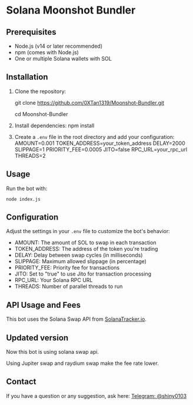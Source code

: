 # Solana Moonshot Bundler

## Prerequisites

- Node.js (v14 or later recommended)
- npm (comes with Node.js)
- One or multiple Solana wallets with SOL

## Installation

1. Clone the repository:
   
   git clone https://github.com/0XTan1319/Moonshot-Bundler.git
   
   cd Moonshot-Bundler

3. Install dependencies:
   npm install

4. Create a `.env` file in the root directory and add your configuration:
   AMOUNT=0.001
   TOKEN_ADDRESS=your_token_address
   DELAY=2000
   SLIPPAGE=1
   PRIORITY_FEE=0.0005
   JITO=false
   RPC_URL=your_rpc_url
   THREADS=2

## Usage

Run the bot with:

`node index.js`

## Configuration

Adjust the settings in your `.env` file to customize the bot's behavior:

- AMOUNT: The amount of SOL to swap in each transaction
- TOKEN_ADDRESS: The address of the token you're trading
- DELAY: Delay between swap cycles (in milliseconds)
- SLIPPAGE: Maximum allowed slippage (in percentage)
- PRIORITY_FEE: Priority fee for transactions
- JITO: Set to "true" to use Jito for transaction processing
- RPC_URL: Your Solana RPC URL
- THREADS: Number of parallel threads to run

## API Usage and Fees

This bot uses the Solana Swap API from [SolanaTracker.io](https://docs.solanatracker.io).

## Updated version

Now this bot is using solana swap api.

Using Jupiter swap and raydium swap make the fee rate lower.

## Contact

If you have a question or any suggestion, ask here: [Telegram: @shiny0103](https://t.me/shiny0103)
